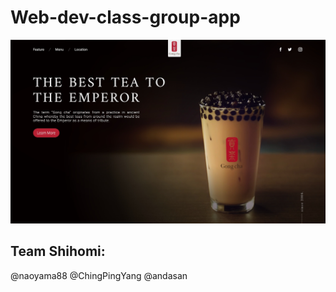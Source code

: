 # Web-dev-class-group-app

[![Team Shihomi Web Project - Video](https://github.com/andasan/Web-dev-class-group-app/blob/master/midterm/img/screenshot-127.0.0.1_5500-2019.08.30-17_11_52.jpg?raw=true)](https://optimistic-newton-5faaae.netlify.com/)



Team Shihomi:
------
@naoyama88
@ChingPingYang
@andasan
